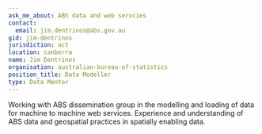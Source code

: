 ```yaml
---
ask_me_about: ABS data and web servcies
contact:
  email: jim.dentrinos@abs.gov.au
gid: jim-dentrinos
jurisdiction: act
location: canberra
name: Jim Dentrinos
organisation: australian-bureau-of-statistics
position_title: Data Modeller
type: Data Mentor
---
```


Working with ABS dissemination group in the modelling and loading of data for machine to machine web services. Experience and understanding of ABS data and geospatial practices in spatially enabling data.